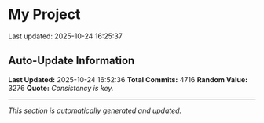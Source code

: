 # My Project


Last updated: 2025-10-24 16:25:37



















































































































































































































































































































































































































































































































































































































































































































































































































































































































































































































































































































































































































































































































































































































































































































































































































































































































































































































































































































































































































































































































































































































































































































































































































































































































































































































































































































































































































































































































































































































































































































































































































































































































































































































































































































































































































































































































































































































































































































































































































































































































































































































































































































































































































































































































































































































































































































































































































































































































































































































































































































































































































































































































## Auto-Update Information

**Last Updated:** 2025-10-24 16:52:36
**Total Commits:** 4716
**Random Value:** 3276
**Quote:** _Consistency is key._

---
_This section is automatically generated and updated._